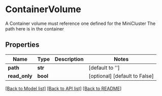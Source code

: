 # ContainerVolume

A Container volume must reference one defined for the MiniCluster The path here is in the container

## Properties
Name | Type | Description | Notes
------------ | ------------- | ------------- | -------------
**path** | **str** |  | [default to '']
**read_only** | **bool** |  | [optional] [default to False]

[[Back to Model list]](../README.md#documentation-for-models) [[Back to API list]](../README.md#documentation-for-api-endpoints) [[Back to README]](../README.md)


